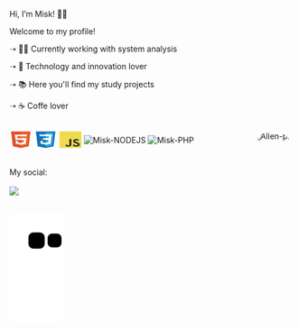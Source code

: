 Hi, I’m Misk! 🙋‍♂️

Welcome to my profile!

➝ 👨‍💻 Currently working with system analysis

➝ 💙 Technology and innovation lover

➝ 📚 Here you'll find my study projects

➝ ☕ Coffe lover

<br/>

<div style="display: inline_block">
  <img align="center" alt="Misk-HTML" height="30" width="40" src="https://raw.githubusercontent.com/devicons/devicon/master/icons/html5/html5-original.svg">
  <img align="center" alt="Misk-CSS" height="30" width="40" src="https://raw.githubusercontent.com/devicons/devicon/master/icons/css3/css3-original.svg">
  <img align="center" alt="Misk-JS" height="30" width="40" src="https://raw.githubusercontent.com/devicons/devicon/master/icons/javascript/javascript-original.svg">
  <img align="center" alt="Misk-NODEJS" height="30" width="105" src="https://img.shields.io/badge/Node.js-43853D?style=for-the-badge&logo=node.js&logoColor=white">
  <img align="center" alt="Misk-PHP" height="50" width="60" src="https://cdn.jsdelivr.net/gh/devicons/devicon/icons/php/php-plain.svg">
  <img align="right"  alt="Alien-pic" height="150" style="border-radius:50px;" src="https://cdn.discordapp.com/attachments/948315306793787498/1034631516346650634/Alien.gif">
</div>

<br/>
<br/>

<div>
My social:
<br/>
<br/>
<a href="https://www.linkedin.com/in/pedro-henrique-miskulin-de-toledo/" target="_blank"><img src="https://img.shields.io/badge/-LinkedIn-%230077B5?style=for-the-badge&logo=linkedin&logoColor=white" target="_blank"></a> 
</div>

##


![Snake animation](https://github.com/rafaballerini/rafaballerini/blob/output/github-contribution-grid-snake.svg)

